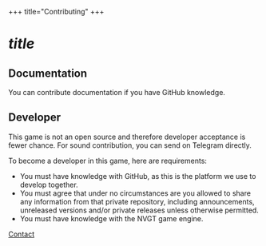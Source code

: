 +++
title="Contributing"
+++
# $title$
## Documentation
You can contribute documentation if you have GitHub knowledge.
## Developer
This game is not an open source and therefore developer acceptance is fewer chance. For sound contribution, you can send on Telegram directly.

To become a developer in this game, here are requirements:
* You must have knowledge with GitHub, as this is the platform we use to develop together.
* You must agree that under no circumstances are you allowed to share any information from that private repository, including announcements, unreleased versions and/or private releases unless otherwise permitted.
* You must have knowledge with the NVGT game engine.

[Contact](https://harrymkt.github.io/contact)